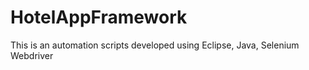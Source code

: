 # HotelAppFramework
This is an automation scripts developed using Eclipse, Java, Selenium Webdriver
